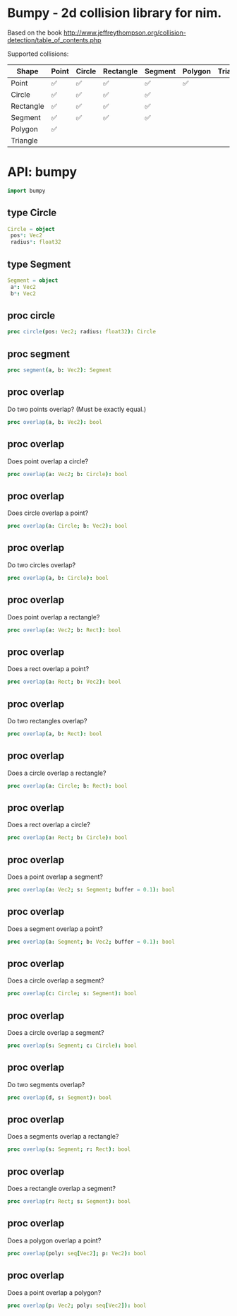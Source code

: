 # Bumpy - 2d collision library for nim.

Based on the book http://www.jeffreythompson.org/collision-detection/table_of_contents.php


Supported collisions:

Shape         | Point         | Circle        | Rectangle     | Segment       | Polygon       | Triangle      |
------------- | ------------- | ------------- | ------------- | ------------- | ------------- | ------------- |
Point         | ✅           | ✅           | ✅           | ✅           | ✅           |               |
Circle        | ✅           | ✅           | ✅           | ✅           |               |               |
Rectangle     | ✅           | ✅           | ✅           | ✅           |               |               |
Segment       | ✅           | ✅           | ✅           | ✅           |               |               |
Polygon       | ✅           |               |               |               |               |               |
Triangle      |               |               |               |               |               |               |

# API: bumpy

```nim
import bumpy
```

## **type** Circle


```nim
Circle = object
 pos*: Vec2
 radius*: float32
```

## **type** Segment


```nim
Segment = object
 a*: Vec2
 b*: Vec2
```

## **proc** circle


```nim
proc circle(pos: Vec2; radius: float32): Circle
```

## **proc** segment


```nim
proc segment(a, b: Vec2): Segment
```

## **proc** overlap

Do two points overlap? (Must be exactly equal.)

```nim
proc overlap(a, b: Vec2): bool
```

## **proc** overlap

Does point overlap a circle?

```nim
proc overlap(a: Vec2; b: Circle): bool
```

## **proc** overlap

Does circle overlap a point?

```nim
proc overlap(a: Circle; b: Vec2): bool
```

## **proc** overlap

Do two circles overlap?

```nim
proc overlap(a, b: Circle): bool
```

## **proc** overlap

Does point overlap a rectangle?

```nim
proc overlap(a: Vec2; b: Rect): bool
```

## **proc** overlap

Does a rect overlap a point?

```nim
proc overlap(a: Rect; b: Vec2): bool
```

## **proc** overlap

Do two rectangles overlap?

```nim
proc overlap(a, b: Rect): bool
```

## **proc** overlap

Does a circle overlap a rectangle?

```nim
proc overlap(a: Circle; b: Rect): bool
```

## **proc** overlap

Does a rect overlap a circle?

```nim
proc overlap(a: Rect; b: Circle): bool
```

## **proc** overlap

Does a point overlap a segment?

```nim
proc overlap(a: Vec2; s: Segment; buffer = 0.1): bool
```

## **proc** overlap

Does a segment overlap a point?

```nim
proc overlap(a: Segment; b: Vec2; buffer = 0.1): bool
```

## **proc** overlap

Does a circle overlap a segment?

```nim
proc overlap(c: Circle; s: Segment): bool
```

## **proc** overlap

Does a circle overlap a segment?

```nim
proc overlap(s: Segment; c: Circle): bool
```

## **proc** overlap

Do two segments overlap?

```nim
proc overlap(d, s: Segment): bool
```

## **proc** overlap

Does a segments overlap a rectangle?

```nim
proc overlap(s: Segment; r: Rect): bool
```

## **proc** overlap

Does a rectangle overlap a segment?

```nim
proc overlap(r: Rect; s: Segment): bool
```

## **proc** overlap

Does a polygon overlap a point?

```nim
proc overlap(poly: seq[Vec2]; p: Vec2): bool
```

## **proc** overlap

Does a point overlap a polygon?

```nim
proc overlap(p: Vec2; poly: seq[Vec2]): bool
```
